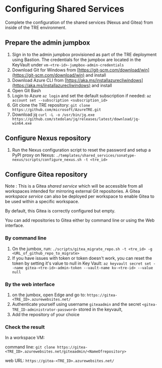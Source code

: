 # Configuring Shared Services

Complete the configuration of the shared services (Nexus and Gitea) from inside of the TRE environment.

## Prepare the admin jumpbox

1. Sign in to the admin jumpbox provisioned as part of the TRE deployment using Bastion. The credentials for the jumpbox are located in the KeyVault under ```vm-<tre-id>-jumpbox-admin-credentials```
2. Download Git for Windows from [https://git-scm.com/download/win](https://git-scm.com/download/win) and install
3. Download Azure CLI from [https://aka.ms/installazurecliwindows](https://aka.ms/installazurecliwindows) and install
4. Open Git Bash
5. Login to Azure ```az login``` and set the default subscription if needed: ```az account set --subscription <subscription_id>```
6. Git clone the TRE repository: ```git clone https://github.com/microsoft/AzureTRE.git```
7. Download jq ```curl -L -o /usr/bin/jq.exe https://github.com/stedolan/jq/releases/latest/download/jq-win64.exe```

## Configure Nexus repository

1. Run the Nexus configuration script to reset the password and setup a PyPI proxy on Nexus:
```./templates/shared_services/sonatype-nexus/scripts/configure_nexus.sh -t <tre_id>```

## Configure Gitea repository

Note : This is a Gitea *shared service* which will be accessible from all workspaces intended for mirroring external Git repositories. A Gitea *workspace service* can also be deployed per workspace to enable Gitea to be used within a specific workspace.

By default, this Gitea is correctly configured but empty.

You can add repositories to Gitea either by command line or using the Web interface.

### By command line

1. On the jumbox, run:
```./scripts/gitea_migrate_repo.sh -t <tre_id> -g <URL_of_github_repo_to_migrate>```
1. If you have issues with token or token doesn't work, you can reset the token by setting it's value to null in Key Vault:
```az keyvault secret set --name gitea-<tre-id>-admin-token --vault-name kv-<tre-id> --value null```

### By the web interface

1. on the jumbox, open Edge and go to:
```https://gitea-<TRE_ID>.azurewebsites.net/```
1. Authenticate yourself using username ```giteaadmin``` and the secret ```<gitea-TRE_ID-administrator-password>``` stored in the keyvault,
1. Add the repository of your choice

### Check the result

In a workspace VM:

command line: ```git clone https://gitea-<TRE_ID>.azurewebsites.net/giteaadmin/<NameOfrepository>```

web URL: ```https://gitea-<TRE_ID>.azurewebsites.net/```

